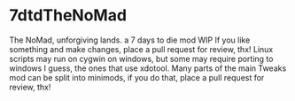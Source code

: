 # 7dtdTheNoMad
The NoMad, unforgiving lands. a 7 days to die mod WIP
If you like something and make changes, place a pull request for review, thx!
Linux scripts may run on cygwin on windows, but some may require porting to windows I guess, the ones that use xdotool.
Many parts of the main Tweaks mod can be split into minimods, if you do that, place a pull request for review, thx!
